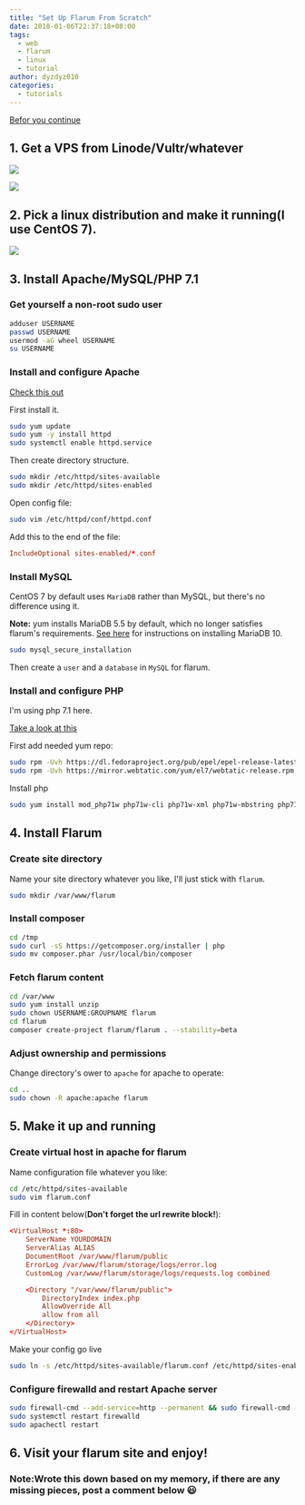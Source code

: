 ```yaml
---
title: "Set Up Flarum From Scratch"
date: 2018-01-06T22:37:18+08:00
tags:
  - web
  - flarum
  - linux
  - tutorial
author: dyzdyz010
categories:
  - tutorials
---
```


[Befor you continue](https://flarum.org/docs/install.html)

## 1. Get a VPS from Linode/Vultr/whatever

![](https://ws2.sinaimg.cn/large/006tNc79gy1fn61zqmlx2j30a208sq3e.jpg)

![](https://ws4.sinaimg.cn/large/006tNc79gy1fn6207rsfhj309c0360sq.jpg)

## 2. Pick a linux distribution and make it running(I use CentOS 7).

![](https://ws1.sinaimg.cn/large/006tNc79gy1fn628gjiafj31ie0fwjto.jpg)

## 3. Install Apache/MySQL/PHP 7.1

### Get yourself a non-root sudo user

```bash
adduser USERNAME
passwd USERNAME
usermod -aG wheel USERNAME
su USERNAME
```

### Install and configure Apache

[Check this out](https://www.digitalocean.com/community/tutorials/how-to-set-up-apache-virtual-hosts-on-centos-7)

First install it.

```bash
sudo yum update
sudo yum -y install httpd
sudo systemctl enable httpd.service
```

Then create directory structure.

```bash
sudo mkdir /etc/httpd/sites-available
sudo mkdir /etc/httpd/sites-enabled
```

Open config file:

```bash
sudo vim /etc/httpd/conf/httpd.conf
```

Add this to the end of the file:

```conf
IncludeOptional sites-enabled/*.conf
```

### Install MySQL

CentOS 7 by default uses `MariaDB` rather than MySQL, but there's no difference using it.

**Note:** yum installs MariaDB 5.5 by default, which no longer satisfies flarum's requirements. [See here](https://mariadb.com/resources/blog/installing-mariadb-10-on-centos-7-rhel-7/) for instructions on installing MariaDB 10.

```bash
sudo mysql_secure_installation
```

Then create a `user` and a `database` in `MySQL` for flarum.

### Install and configure PHP

I'm using php 7.1 here.

[Take a look at this](https://webtatic.com/packages/php70/)

First add needed yum repo:

```bash
sudo rpm -Uvh https://dl.fedoraproject.org/pub/epel/epel-release-latest-7.noarch.rpm
sudo rpm -Uvh https://mirror.webtatic.com/yum/el7/webtatic-release.rpm
```

Install php

```bash
sudo yum install mod_php71w php71w-cli php71w-xml php71w-mbstring php71w-mysql php71w-gd
```

## 4. Install Flarum

### Create site directory

Name your site directory whatever you like, I'll just stick with `flarum`.

```bash
sudo mkdir /var/www/flarum
```

### Install composer

```bash
cd /tmp
sudo curl -sS https://getcomposer.org/installer | php
sudo mv composer.phar /usr/local/bin/composer
```

### Fetch flarum content

```bash
cd /var/www
sudo yum install unzip
sudo chown USERNAME:GROUPNAME flarum
cd flarum
composer create-project flarum/flarum . --stability=beta
```

### Adjust ownership and permissions

Change directory's ower to `apache` for apache to operate:

```bash
cd ..
sudo chown -R apache:apache flarum
```

## 5. Make it up and running

### Create virtual host in apache for flarum

Name configuration file whatever you like:

```bash
cd /etc/httpd/sites-available
sudo vim flarum.conf
```

Fill in content below(**Don't forget the url rewrite block!**):

```conf
<VirtualHost *:80>
    ServerName YOURDOMAIN
    ServerAlias ALIAS
    DocumentRoot /var/www/flarum/public
    ErrorLog /var/www/flarum/storage/logs/error.log
    CustomLog /var/www/flarum/storage/logs/requests.log combined

    <Directory "/var/www/flarum/public">
        DirectoryIndex index.php
        AllowOverride All
        allow from all
    </Directory>
</VirtualHost>
```

Make your config go live

```bash
sudo ln -s /etc/httpd/sites-available/flarum.conf /etc/httpd/sites-enabled/flarum.conf
```

### Configure firewalld and restart Apache server

```bash
sudo firewall-cmd --add-service=http --permanent && sudo firewall-cmd --add-service=https --permanent
sudo systemctl restart firewalld
sudo apachectl restart
```

## 6. Visit your flarum site and enjoy!

### Note:Wrote this down based on my memory, if there are any missing pieces, post a comment below 😃